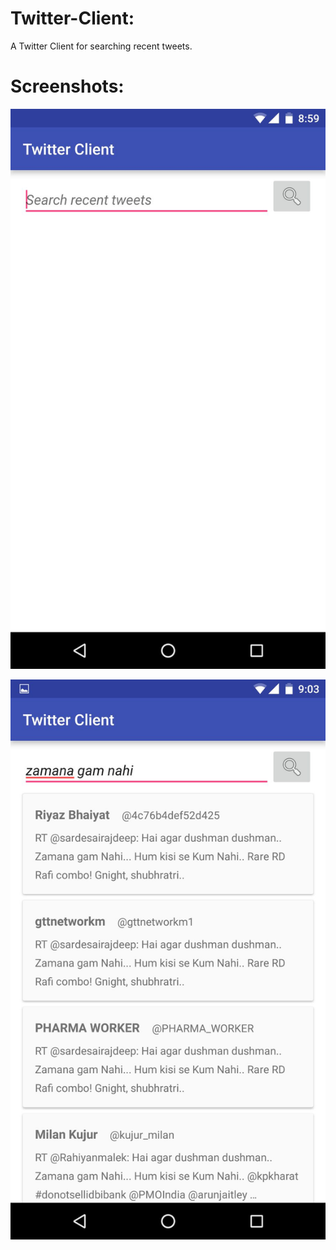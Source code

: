 # Twitter-Client:
A Twitter Client for searching recent tweets.

# Screenshots:
![alt text](Screenshots/twitterClient1.jpg)

![alt text](Screenshots/twitterClient2.jpg)
